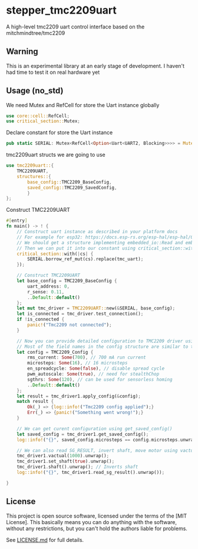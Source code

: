 # stepper_tmc2209uart

A high-level tmc2209 uart control interface based on the mitchmindtree/tmc2209

## Warning

This is an experimental library at an early stage of development. I haven't had time to test it on real hardware yet

## Usage (no_std)

We need Mutex and RefCell for store the Uart instance globally

```rust
use core::cell::RefCell;
use critical_section::Mutex;
```

Declare constant for store the Uart instance

```rust
pub static SERIAL: Mutex<RefCell<Option<Uart<UART2, Blocking>>>> = Mutex::new(RefCell::new(None));
```

tmc2209uart structs we are going to use
```rust
use tmc2209uart::{
    TMC2209UART, 
    structures::{
        base_config::TMC2209_BaseConfig, 
        saved_config::TMC2209_SavedConfig,
        }
};
```

Construct TMC2209UART
```rust
#[entry]
fn main() -> ! {
    // Construct uart instance as described in your platform docs
    // For example for esp32: https://docs.esp-rs.org/esp-hal/esp-hal/0.20.1/esp32/esp_hal/uart/index.html
    // We should get a structure implementing embedded_io::Read and embedded_io::Write traits
    // Then we can put it into our constant using critical_section::with
    critical_section::with(|cs| {
        SERIAL.borrow_ref_mut(cs).replace(tmc_uart);
    });

    // Construct TMC2209UART
    let base_config = TMC2209_BaseConfig {
        uart_address: 0,
        r_sense: 0.11,
        ..Default::default()
    };
    let mut tmc_driver = TMC2209UART::new(&SERIAL, base_config);
    let is_connected = tmc_driver.test_connection();
    if !is_connected {
        panic!("Tmc2209 not connected");
    }

    // Now you can provide detailed configuration to TMC2209 driver using tmc_driver.apply_config()
    // Most of the field names in the config structure are similar to those in the TMCStepper library
    let config = TMC2209_Config {
        rms_current: Some(700), // 700 mA run current
        microsteps: Some(16), // 16 microsteps
        en_spreadcycle: Some(false), // disable spread cycle
        pwm_autoscale: Some(true), // need for stealthChop
        sgthrs: Some(120), // can be used for sensorless homing
        ..Default::default()
    };
    let result = tmc_driver1.apply_config(&config);
    match result {
        Ok(_) => {log::info!("Tmc2209 config applied");}
        Err(_) => {panic!("Something went wrong!");}
    }

    // We can get curent configuration using get_saved_config()
    let saved_config = tmc_driver1.get_saved_config();
    log::info!("{}", saved_config.microsteps == config.microsteps.unwrap());

    // We can also read SG_RESULT, invert shaft, move motor using vactual.
    tmc_driver1.vactual(1000).unwrap();
    tmc_driver1.set_shaft(true).unwrap();
    tmc_driver1.shaft().unwrap(); // Inverts shaft
    log::info!("{}", tmc_driver1.read_sg_result().unwrap());

}
```

## License

This project is open source software, licensed under the terms of the [MIT License]. This basically means you can do anything with the software, without any restrictions, but you can't hold the authors liable for problems.

See [LICENSE.md] for full details.

[LICENSE.md]: LICENSE.md
[@ANTHONYMETALFLANGER]: https://github.com/ANTHONYMETALFLANGER

